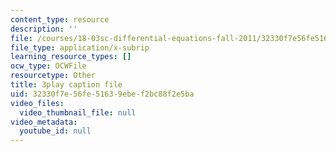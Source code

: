 ```yaml
---
content_type: resource
description: ''
file: /courses/18-03sc-differential-equations-fall-2011/32330f7e56fe51639ebef2bc88f2e5ba_te6Mplq3DCU.vtt
file_type: application/x-subrip
learning_resource_types: []
ocw_type: OCWFile
resourcetype: Other
title: 3play caption file
uid: 32330f7e-56fe-5163-9ebe-f2bc88f2e5ba
video_files:
  video_thumbnail_file: null
video_metadata:
  youtube_id: null
---
```

